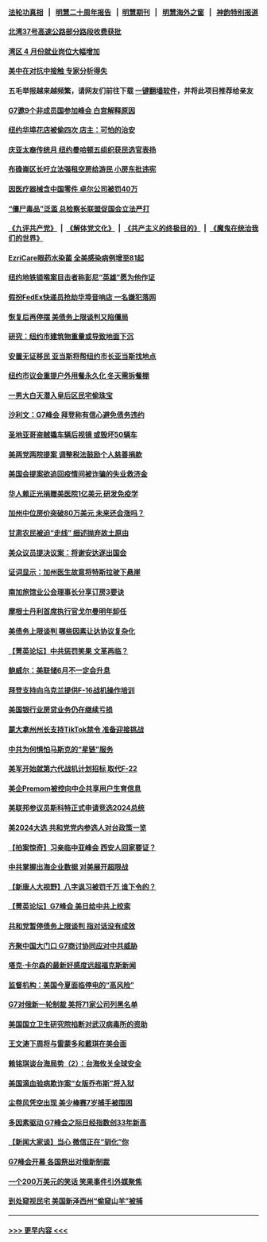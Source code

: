#### [法轮功真相](https://github.com/gfw-breaker/truth/blob/master/README.md?t=0) &nbsp;&nbsp;|&nbsp;&nbsp; [明慧二十周年报告](https://github.com/gfw-breaker/mh-reports/blob/master/README.md?t=0) &nbsp;&nbsp;|&nbsp;&nbsp;[明慧期刊](https://github.com/gfw-breaker/mh-qikan) &nbsp;&nbsp;|&nbsp;&nbsp; [明慧海外之窗](https://github.com/gfw-breaker/mh-news/blob/master/README.md?t=0) &nbsp;&nbsp;|&nbsp;&nbsp; [神韵特别报道](https://github.com/gfw-breaker/mh-news/blob/master/shenyun.md?t=0)
#### [北湾37号高速公路部分路段收费获批](../pages/nsc412/n14000759.md?t=05201543) 
#### [湾区 4 月份就业岗位大幅增加](../pages/nsc412/n14000744.md?t=05201543) 
#### [美中在对抗中接触 专家分析得失](../pages/nsc412/n13999972.md?t=05201543) 
#### 五毛举报越来越频繁，请网友们前往下载 [一键翻墙软件](https://github.com/gfw-breaker/ssr-accounts)，并将此项目推荐给亲友
#### [G7邀9个非成员国参加峰会 白宫解释原因](../pages/nsc412/n14000696.md?t=05201543) 
#### [纽约华埠花店被偷四次 店主：可怕的治安](../pages/nsc412/n14000709.md?t=05201543) 
#### [庆亚太裔传统月 纽约曼哈顿五组织获民选官表扬](../pages/nsc412/n14000703.md?t=05201543) 
#### [布碌崙区长吁立法强租空房给游民 小房东批违宪](../pages/nsc412/n14000714.md?t=05201543) 
#### [因医疗器械含中国零件 卓尔公司被罚40万](../pages/nsc412/n14000672.md?t=05201543) 
#### [“僵尸毒品”泛滥 总检察长联盟促国会立法严打](../pages/nsc412/n14000712.md?t=05201543) 
#### [《九评共产党》](https://github.com/begood0513/9ping.md/blob/master/README.md) &nbsp;|&nbsp; [《解体党文化》](../../../../jtdwh.md/blob/master/README.md)  &nbsp;|&nbsp; [《共产主义的终极目的》](../../../../gczydzjmd.md/blob/master/README.md) &nbsp;|&nbsp; [《魔鬼在统治我们的世界》](../../../../mgztzwmdsj.md/blob/master/README.md) 
#### [EzriCare眼药水染菌 全美感染病例增至81起](../pages/nsc412/n14000705.md?t=05201543) 
#### [纽约地铁锁喉案目击者称彭尼“英雄”愿为他作证](../pages/nsc412/n14000697.md?t=05201543) 
#### [假扮FedEx快递员抢劫华埠音响店 一名嫌犯落网](../pages/nsc412/n14000716.md?t=05201543) 
#### [恢复后再停摆 美债务上限谈判又陷僵局](../pages/nsc412/n14000582.md?t=05201543) 
#### [研究：纽约市建筑物重量或导致地面下沉](../pages/nsc412/n14000674.md?t=05201543) 
#### [安置无证移民 亚当斯将帮纽约市长亚当斯找地点](../pages/nsc412/n14000670.md?t=05201543) 
#### [纽约市议会重提户外用餐永久化 冬天需拆餐棚](../pages/nsc412/n14000676.md?t=05201543) 
#### [一男大白天潜入皇后区民宅偷珠宝](../pages/nsc412/n14000680.md?t=05201543) 
#### [沙利文：G7峰会 拜登称有信心避免债务违约](../pages/nsc412/n14000651.md?t=05201543) 
#### [圣地亚哥盗贼撬车辆后视镜 或毁坏50辆车](../pages/nsc412/n14000611.md?t=05201543) 
#### [美两党两院提案 调整税法鼓励个人慈善捐款](../pages/nsc412/n14000626.md?t=05201543) 
#### [美国会提案欲追回疫情间被诈骗的失业救济金](../pages/nsc412/n13999981.md?t=05201543) 
#### [华人赖正光捐赠美医院1亿美元 研发免疫学](../pages/nsc412/n14000578.md?t=05201543) 
#### [加州中位房价突破80万美元 未来还会涨吗？](../pages/nsc412/n14000614.md?t=05201543) 
#### [甘肃农民被迫“走线” 细述抛弃故土原由](../pages/nsc412/n14000513.md?t=05201543) 
#### [美众议员提决议案：将谢安达逐出国会](../pages/nsc412/n14000610.md?t=05201543) 
#### [证词显示：加州医生故意将特斯拉驶下悬崖](../pages/nsc412/n14000598.md?t=05201543) 
#### [南加旅馆业公会理事长分享订房3要诀](../pages/nsc412/n14000587.md?t=05201543) 
#### [摩根士丹利首席执行官戈尔曼明年卸任](../pages/nsc412/n14000537.md?t=05201543) 
#### [美债务上限谈判 哪些因素让达协议复杂化](../pages/nsc412/n14000438.md?t=05201543) 
#### [【菁英论坛】中共惩罚笑果 文革再临？](../pages/nsc412/n14000541.md?t=05201543) 
#### [鲍威尔：美联储6月不一定会升息](../pages/nsc412/n14000568.md?t=05201543) 
#### [拜登支持向乌克兰提供F-16战机操作培训](../pages/nsc412/n14000564.md?t=05201543) 
#### [美国银行业房贷业务仍在继续亏损](../pages/nsc412/n14000509.md?t=05201543) 
#### [蒙大拿州州长支持TikTok禁令 准备迎接挑战](../pages/nsc412/n14000463.md?t=05201543) 
#### [中共为何惧怕马斯克的“星链”服务](../pages/nsc412/n14000539.md?t=05201543) 
#### [美军开始就第六代战机计划招标 取代F-22](../pages/nsc412/n14000490.md?t=05201543) 
#### [美企Premom被控向中企共享用户生育信息](../pages/nsc412/n14000061.md?t=05201543) 
#### [美联邦参议员斯科特正式申请竞选2024总统](../pages/nsc412/n14000460.md?t=05201543) 
#### [美2024大选 共和党党内参选人对台政策一览](../pages/nsc412/n14000508.md?t=05201543) 
#### [【拍案惊奇】习亲临中亚峰会 西安人回家要证？](../pages/nsc412/n14000407.md?t=05201543) 
#### [中共掌握出海企业数据 对美展开超限战](../pages/nsc412/n14000185.md?t=05201543) 
#### [【新唐人大视野】八字讽习被罚千万 谁下令的？](../pages/nsc412/n14000455.md?t=05201543) 
#### [【菁英论坛】G7峰会 美日给中共上绞索](../pages/nsc412/n14000458.md?t=05201543) 
#### [共和党暂停债务上限谈判 指对话没有成效](../pages/nsc412/n14000470.md?t=05201543) 
#### [齐聚中国大门口 G7商讨协同应对中共威胁](../pages/nsc412/n14000467.md?t=05201543) 
#### [塔克‧卡尔森的最新好感度远超福克斯新闻](../pages/nsc412/n14000462.md?t=05201543) 
#### [监督机构：美国今夏面临停电的“高风险”](../pages/nsc412/n13999850.md?t=05201543) 
#### [G7对俄新一轮制裁 美将71家公司列黑名单](../pages/nsc412/n14000431.md?t=05201543) 
#### [美国国立卫生研究院掐断对武汉病毒所的资助](../pages/nsc412/n14000333.md?t=05201543) 
#### [王文涛下周将与雷蒙多和戴琪在美会面](../pages/nsc412/n14000433.md?t=05201543) 
#### [赖铭琪谈台海局势（2）：台海攸关全球安全](../pages/nsc412/n14000091.md?t=05201543) 
#### [美国滴血验病欺诈案“女版乔布斯”将入狱](../pages/nsc412/n14000108.md?t=05201543) 
#### [尘卷风凭空出现 美少棒赛7岁捕手被围困](../pages/nsc412/n14000434.md?t=05201543) 
#### [多因素驱动 G7峰会之际日经指数创33年新高](../pages/nsc412/n14000315.md?t=05201543) 
#### [【新闻大家谈】当心 微信正在“驯化”你](../pages/nsc412/n14000366.md?t=05201543) 
#### [G7峰会开幕 各国祭出对俄新制裁](../pages/nsc412/n14000321.md?t=05201543) 
#### [一个200万美元的笑话 笑果事件引外媒聚焦](../pages/nsc412/n14000272.md?t=05201543) 
#### [到处窥视民宅 美国新泽西州“偷窥山羊”被捕](../pages/nsc412/n14000034.md?t=05201543) 

----
#### [ >>> 更早内容 <<< ](../indexes/nsc412-earlier.md)
